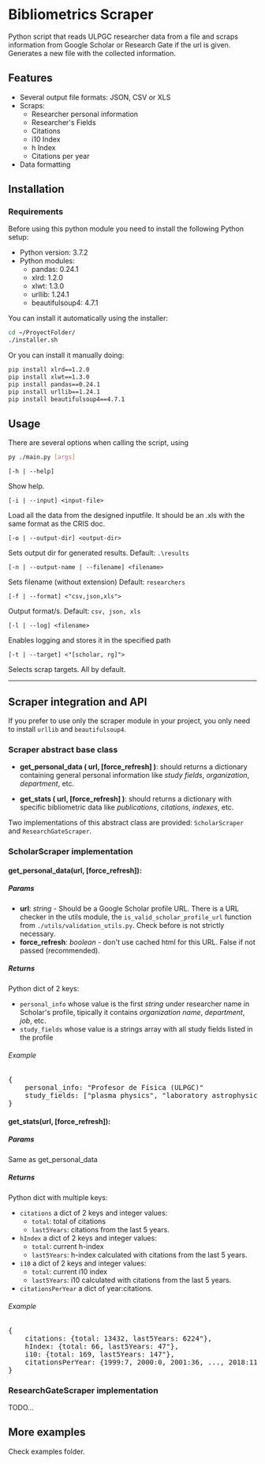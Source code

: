 # Bibliometrics Scraper

Python script that reads ULPGC researcher data from a file and scraps information from Google 
Scholar or Research Gate if the url is given. Generates a new file with the collected information. 

## Features

- Several output file formats: JSON, CSV or XLS
- Scraps:
    - Researcher personal information
    - Researcher's Fields
    - Citations
    - i10 Index
    - h Index
    - Citations per year
- Data formatting

## Installation

### Requirements

Before using this python module you need to install the following Python setup:
- Python version: 3.7.2
- Python modules:
    - pandas: 0.24.1
    - xlrd: 1.2.0
    - xlwt: 1.3.0
    - urllib: 1.24.1
    - beautifulsoup4: 4.7.1

You can install it automatically using the installer:

```bash
cd ~/ProyectFolder/
./installer.sh 
```

Or you can install it manually doing:

```bash
pip install xlrd==1.2.0
pip install xlwt==1.3.0
pip install pandas==0.24.1
pip install urllib==1.24.1
pip install beautifulsoup4==4.7.1
```

## Usage

There are several options when calling the script, using 

```bash
py ./main.py [args]
```

`[-h | --help]`

Show help.

`[-i | --input] <input-file>`

Load all the data from the designed inputfile. It should be an .xls with the same format as 
the CRIS doc.
 
`[-o | --output-dir] <output-dir>`

Sets output dir for generated results. Default: `.\results`

`[-n | --output-name | --filename] <filename>`

Sets filename (without extension) Default: `researchers`

`[-f | --format] <"csv,json,xls">`

Output format/s. Default: `csv, json, xls` 

`[-l | --log] <filename>`

Enables logging and stores it in the specified path

`[-t | --target] <"[scholar, rg]">`

Selects scrap targets. All by default.

---

## Scraper integration and API

If you prefer to use only the scraper module in your project, you only need 
to install `urllib` and `beautifulsoup4`.


### Scraper abstract base class

- **get_personal_data ( url,  [force_refresh] )**: should returns a dictionary containing 
general personal information like *study fields*, *organization*, *department*, etc.

- **get_stats ( url, [force_refresh] )**: should returns a dictionary with specific 
bibliometric data like *publications*, *citations*, *indexes*, etc.

Two implementations of this abstract class are provided: 
`ScholarScraper` and `ResearchGateScraper`. 

### ScholarScraper implementation

#### get_personal_data(url, [force_refresh]):
##### Params
* **url**: *string* - Should be a Google Scholar profile URL. There is a URL checker in the
utils module, the `is_valid_scholar_profile_url` function from 
`./utils/validation_utils.py`. Check before is not strictly necessary.
* **force_refresh**: *boolean* - don't use cached html for this URL. False if not passed (recommended). 

##### Returns

Python dict of 2 keys: 
- `personal_info` whose value is the first *string* under researcher name in Scholar's profile, 
tipically it contains *organization name*, *department*, *job*, etc.
- `study_fields` whose value is a strings array with all study fields listed in the profile

###### Example
<pre>{
    personal_info: "Profesor de Física (ULPGC)"
    study_fields: ["plasma physics", "laboratory astrophysics"] 
}</pre>

#### get_stats(url, [force_refresh]):
##### Params
Same as get_personal_data
##### Returns

Python dict with multiple keys: 
- `citations` a dict of 2 keys and integer values:
    - `total`: total of citations
    - `last5Years`: citations from the last 5 years.
- `hIndex` a dict of 2 keys and integer values:
    - `total`: current h-index
    - `last5Years`: h-index calculated with citations from the last 5 years.
- `i10` a dict of 2 keys and integer values:
    - `total`: current i10 index
    - `last5Years`: i10 calculated with citations from the last 5 years.
- `citationsPerYear` a dict of year:citations.
###### Example
<pre>{
    citations: {total: 13432, last5Years: 6224"},
    hIndex: {total: 66, last5Years: 47"},
    i10: {total: 169, last5Years: 147"},
    citationsPerYear: {1999:7, 2000:0, 2001:36, ..., 2018:1160, 2019:253}
}</pre>

### ResearchGateScraper implementation
TODO...


## More examples
Check examples folder.




